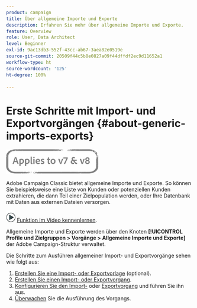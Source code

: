 ```yaml
---
product: campaign
title: Über allgemeine Importe und Exporte
description: Erfahren Sie mehr über allgemeine Importe und Exporte.
feature: Overview
role: User, Data Architect
level: Beginner
exl-id: 9ac13db3-552f-43cc-ab67-3aea82e0519e
source-git-commit: 20509f44c5b8e0827a09f44dffdf2ec9d11652a1
workflow-type: ht
source-wordcount: '125'
ht-degree: 100%

---
```


# Erste Schritte mit Import- und Exportvorgängen {#about-generic-imports-exports}

![](../../assets/common.svg)

Adobe Campaign Classic bietet allgemeine Importe und Exporte. So können Sie beispielsweise eine Liste von Kunden oder potenziellen Kunden extrahieren, die dann Teil einer Zielpopulation werden, oder Ihre Datenbank mit Daten aus externen Dateien versorgen.

![](assets/do-not-localize/how-to-video.png) [Funktion im Video kennenlernen](../../platform/using/exporting-and-importing-profiles.md#import-profiles-video).

Allgemeine Importe und Exporte werden über den Knoten **[!UICONTROL Profile und Zielgruppen > Vorgänge > Allgemeine Importe und Exporte]** der Adobe Campaign-Struktur verwaltet.

Die Schritte zum Ausführen allgemeiner Import- und Exportvorgänge sehen wie folgt aus:

1. [Erstellen Sie eine Import- oder Exportvorlage](../../platform/using/creating-import-export-templates.md) (optional).
1. [Erstellen Sie einen Import- oder Exportvorgang](../../platform/using/creating-import-export-jobs.md).
1. [Konfigurieren Sie den Import-](../../platform/using/executing-import-jobs.md) oder [Exportvorgang](../../platform/using/executing-export-jobs.md) und führen Sie ihn aus.
1. [Überwachen](../../platform/using/monitoring-jobs-execution.md) Sie die Ausführung des Vorgangs.
